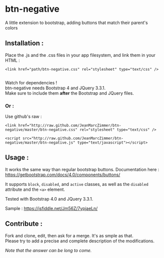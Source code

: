 # btn-negative
A little extension to bootstrap, adding buttons that match their parent's colors

<h2>Installation :</h2>

Place the .js and the .css files in your app filesystem, and link them in your HTML :

<pre><code>&lt;link href="path/btn-negative.css" rel="stylesheet" type="text/css" /&gt;</code></pre>

<pre><code><script src="path/btn-negative.js" type="text/javascript"></script></code></pre>

Watch for dependencies !  
btn-negative needs Bootstrap 4 and JQuery 3.3.1.  
Make sure to include them **after** the Bootstrap and JQuery files.

<h3>Or :</h3>

Use github's raw :

<pre><code>&lt;link href="http://raw.github.com/JeanMarcZimmer/btn-negative/master/btn-negative.css" rel="stylesheet" type="text/css" /&gt;</code></pre>  
<pre><code>&lt;script src="http://raw.github.com/JeanMarcZimmer/btn-negative/master/btn-negative.js" type="text/javascript"&gt;&lt;/script&gt;</code></pre>

<h2>Usage :</h2>

It works the same way than regular bootstrap buttons.
Documentation here : https://getbootstrap.com/docs/4.0/components/buttons/

It supports `block`, `disabled`, and `active` classes, as well as the `disabled` attribute and the `<a>` element.

Tested with Bootstrap 4.0 and JQuery 3.3.1.

Sample : https://jsfiddle.net/Jm56Z/7ypjaeLn/

<h2>Contribute :</h2>

Fork and clone, edit, then ask for a merge. It's as smple as that.  
Please try to add a precise and complete description of the modifications.

*Note that the answer can be long to come.*
